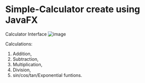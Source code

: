 # Simple-Calculator create using JavaFX

Calculator Interface
![image](https://user-images.githubusercontent.com/73025102/202221718-d3a3fc79-ad65-48a9-8a3e-01861a27a5ee.png)

Calculations:
  1. Addition,
  2. Subtraction,
  3. Multiplication,
  4. Division,
  6. sin/cos/tan/Exponential funtions.
  
  
